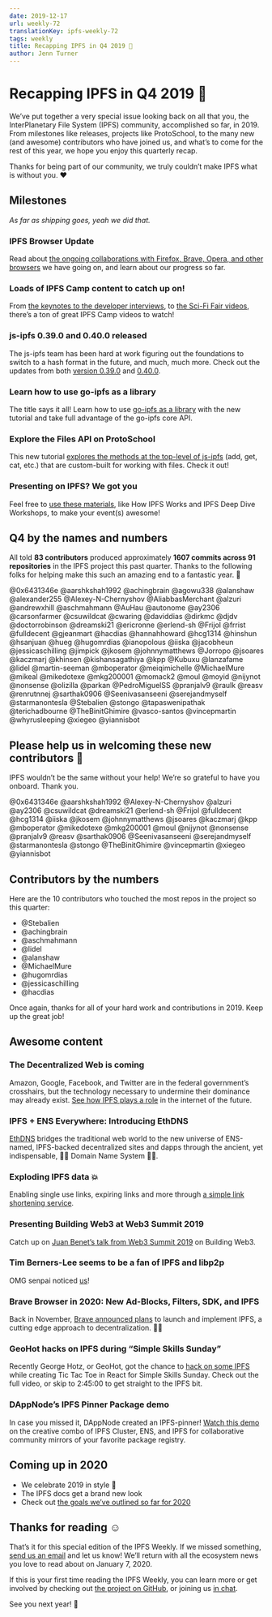 ```yaml
---
date: 2019-12-17
url: weekly-72
translationKey: ipfs-weekly-72
tags: weekly
title: Recapping IPFS in Q4 2019 🎉
author: Jenn Turner
---
```


# Recapping IPFS in Q4 2019 🎉
We’ve put together a very special issue looking back on all that you, the InterPlanetary File System (IPFS) community, accomplished so far, in 2019. From milestones like releases, projects like ProtoSchool, to the many new (and awesome) contributors who have joined us, and what’s to come for the rest of this year, we hope you enjoy this quarterly recap.

Thanks for being part of our community, we truly couldn’t make IPFS what is without you. ❤️

## Milestones
*As far as shipping goes, yeah we did that.*

### IPFS Browser Update
Read about [the ongoing collaborations with Firefox, Brave, Opera, and other browsers](https://blog.ipfs.io/2019-10-08-ipfs-browsers-update/) we have going on, and learn about our progress so far.

### Loads of IPFS Camp content to catch up on!
From [the keynotes to the developer interviews](https://blog.ipfs.io/2019-10-14-ipfs-camp-keynotes-interviews/), to [the Sci-Fi Fair videos](https://blog.ipfs.io/2019-10-03-ipfs-camp-sci-fi-fair-videos/), there’s a ton of great IPFS Camp videos to watch! 

### js-ipfs 0.39.0 and 0.40.0 released
The js-ipfs team has been hard at work figuring out the foundations to switch to a hash format in the future, and much, much more. Check out the updates from both [version 0.39.0](https://blog.ipfs.io/071-js-ipfs-0-39/) and [0.40.0](https://blog.ipfs.io/2019-12-02-js-ipfs-0-40/). 

### Learn how to use go-ipfs as a library
The title says it all! Learn how to use [go-ipfs as a library](https://blog.ipfs.io/073-go-ipfs-as-a-library/) with the new tutorial and take full advantage of the go-ipfs core API.

### Explore the Files API on ProtoSchool
This new tutorial [explores the methods at the top-level of js-ipfs](https://blog.ipfs.io/2019-11-06-explore-the-files-api-on-protoschool/) (add, get, cat, etc.) that are custom-built for working with files. Check it out!

### Presenting on IPFS? We got you
Feel free to [use these materials](https://github.com/ipfs/community#ipfs-event-materials), like How IPFS Works and IPFS Deep Dive Workshops, to make your event(s) awesome!


## Q4 by the names and numbers
All told **83 contributors** produced approximately **1607 commits across 91 repositories** in the IPFS project this past quarter. Thanks to the following folks for helping make this such an amazing end to a fantastic year. 👏


@0x6431346e
@aarshkshah1992
@achingbrain
@agowu338
@alanshaw
@alexander255
@Alexey-N-Chernyshov
@AliabbasMerchant
@alzuri
@andrewxhill
@aschmahmann
@AuHau
@autonome
@ay2306
@carsonfarmer
@csuwildcat
@cwaring
@daviddias
@dirkmc
@djdv
@doctorrobinson
@dreamski21
@ericronne
@erlend-sh
@Frijol
@frrist
@fulldecent
@gjeanmart
@hacdias
@hannahhoward
@hcg1314
@hinshun
@hsanjuan
@hueg
@hugomrdias
@ianopolous
@iiska
@jacobheun
@jessicaschilling
@jimpick
@jkosem
@johnnymatthews
@Jorropo
@jsoares
@kaczmarj
@khinsen
@kishansagathiya
@kpp
@Kubuxu
@lanzafame
@lidel
@martin-seeman
@mboperator
@meiqimichelle
@MichaelMure
@mikeal
@mikedotexe
@mkg200001
@momack2
@moul
@moyid
@nijynot
@nonsense
@olizilla
@parkan
@PedroMiguelSS
@pranjalv9
@raulk
@reasv
@renrutnnej 
@sarthak0906
@Seenivasanseeni
@serejandmyself
@starmanontesla
@Stebalien
@stongo
@tapaswenipathak
@terichadbourne
@TheBinitGhimire
@vasco-santos
@vincepmartin
@whyrusleeping
@xiegeo
@yiannisbot


## Please help us in welcoming these new contributors 👋
IPFS wouldn’t be the same without your help! We’re so grateful to have you onboard. Thank you.

@0x6431346e
@aarshkshah1992
@Alexey-N-Chernyshov
@alzuri
@ay2306
@csuwildcat
@dreamski21
@erlend-sh
@Frijol
@fulldecent
@hcg1314
@iiska
@jkosem
@johnnymatthews
@jsoares
@kaczmarj
@kpp
@mboperator
@mikedotexe
@mkg200001
@moul
@nijynot
@nonsense
@pranjalv9
@reasv
@sarthak0906
@Seenivasanseeni
@serejandmyself
@starmanontesla
@stongo
@TheBinitGhimire
@vincepmartin
@xiegeo
@yiannisbot

## Contributors by the numbers
Here are the 10 contributors who touched the most repos in the project so this quarter:

* @Stebalien
* @achingbrain
* @aschmahmann
* @lidel
* @alanshaw
* @MichaelMure
* @hugomrdias
* @jessicaschilling
* @hacdias

Once again, thanks for all of your hard work and contributions in 2019. Keep up the great job!


## Awesome content

### The Decentralized Web is coming
Amazon, Google, Facebook, and Twitter are in the federal government’s crosshairs, but the technology necessary to undermine their dominance may already exist. [See how IPFS plays a role](https://www.youtube.com/watch?v=R1ccwyP6fjc&feature=youtu.be) in the internet of the future.

### IPFS + ENS Everywhere: Introducing EthDNS
[EthDNS](https://medium.com/the-ethereum-name-service/ethdns-9d56298fa38a) bridges the traditional web world to the new universe of ENS-named, IPFS-backed decentralized sites and dapps through the ancient, yet indispensable, 🧙‍♂️ Domain Name System 🧙‍♂️. 

### Exploding IPFS data 💥
Enabling single use links, expiring links and more through [a simple link shortening service](https://blog.textile.io/ipfs-experiments-creating-ipfs-links-that-you-can-delete/).

### Presenting Building Web3 at Web3 Summit 2019
Catch up on [Juan Benet’s talk from Web3 Summit 2019](https://www.youtube.com/watch?v=pJOG5Ql7ZD0) on Building Web3.

### Tim Berners-Lee seems to be a fan of IPFS and libp2p
OMG senpai noticed [us](https://twitter.com/sgrasmann/status/1189194596544200708/photo/1)! 

### Brave Browser in 2020: New Ad-Blocks, Filters, SDK, and IPFS
Back in November, [Brave announced plans](https://u.today/brave-browser-in-2020-new-ad-blocks-filters-sdk-and-ipfs) to launch and implement IPFS, a cutting edge approach to decentralization. 💁‍♀️

### GeoHot hacks on IPFS during “Simple Skills Sunday”
Recently George Hotz, or GeoHot, got the chance to [hack on some IPFS](https://www.youtube.com/watch?v=EecfVsdQMcM) while creating Tic Tac Toe in React for Simple Skills Sunday. Check out the full video, or skip to 2:45:00 to get straight to the IPFS bit.

### DAppNode’s IPFS Pinner Package demo
In case you missed it, DAppNode created an IPFS-pinner! [Watch this demo](https://www.youtube.com/watch?time_continue=1&v=I2MuNFlVnHo&feature=emb_logo) on the creative combo of IPFS Cluster, ENS, and IPFS for collaborative community mirrors of your favorite package registry.


## Coming up in 2020

+ We celebrate 2019 in style 🎉
+ The IPFS docs get a brand new look
+ Check out [the goals we’ve outlined so far for 2020](https://github.com/ipfs/roadmap#2020-goals)


## Thanks for reading ☺️
That’s it for this special edition of the IPFS Weekly. If we missed something, [send us an email](mailto:newsletter@ipfs.io) and let us know! We’ll return with all the ecosystem news you love to read about on January 7, 2020.

If this is your first time reading the IPFS Weekly, you can learn more or get involved by checking out [the project on GitHub](https://github.com/ipfs), or joining us [in chat](https://riot.im/app/#/room/#ipfs:matrix.org).

See you next year! 👋
